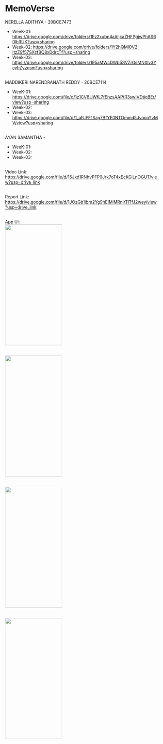 # MemoVerse

NERELLA ADITHYA - 20BCE7473</br>
* WeeK-01: https://drive.google.com/drive/folders/1Ez2xubn4aAIjkaZHFPgjwPhAS60lbRUK?usp=sharing </br>
* Week-02: https://drive.google.com/drive/folders/1Y2hQMlOV2-ItzZ9f57SXzf8Q8xDdrcTf?usp=sharing </br>
* Week-03: https://drive.google.com/drive/folders/195aMWcDWb5SVZrGsMNXlv3YcyhZyzqsm?usp=sharing </br></br>

MADDIKERI NARENDRANATH REDDY - 20BCE7114</br>
* WeeK-01: https://drive.google.com/file/d/1z1CV8UWfL7fEhzsAAPtR3swIVDtiqBEr/view?usp=sharing </br>
* Week-02:  </br>
* Week-03: https://drive.google.com/file/d/1_aPJFF1Sag7BfYF0NTOmmd5JvoooYvMV/view?usp=sharing </br></br>

AYAN SAMANTHA - </br>
* WeeK-01:  </br>
* Week-02:  </br>
* Week-03:  </br></br>

Video Link: https://drive.google.com/file/d/15Jxd1RNhvPFP0Jrk7oT4xEcKGlLnOGUT/view?usp=drive_link </br></br>

Report Link: https://drive.google.com/file/d/1JOzGb1jbm2Yg9hEiMiMRnirTlTfJ2wey/view?usp=drive_link </br></br>

App Ui:</br>
<img src="https://github.com/ADITHYA3399/MemoVerse/assets/88793514/00b02660-96e0-4380-a1dd-62c6f073ccc0" height = 397 width = 188><br /><br />   
<img src="https://github.com/ADITHYA3399/MemoVerse/assets/88793514/97eef3f4-b28b-4401-8fe5-924d58abf628" height = 397 width = 188><br /><br />     
<img src="https://github.com/ADITHYA3399/MemoVerse/assets/88793514/c03100e2-6664-4a31-9905-ed34ba190bfa" height = 397 width = 188><br /><br />     
<img src="https://github.com/ADITHYA3399/MemoVerse/assets/88793514/4613b8fe-c765-4b99-af54-62eaa37b49b0" height = 397 width = 188><br /><br />

